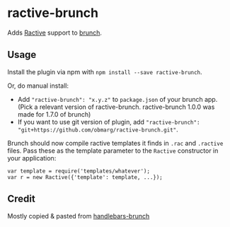 ractive-brunch
==============

Adds [Ractive](http://ractivejs.org/) support to
[brunch](http://brunch.io).

## Usage
Install the plugin via npm with `npm install --save ractive-brunch`.

Or, do manual install:

* Add `"ractive-brunch": "x.y.z"` to `package.json` of your brunch app.
  (Pick a relevant version of ractive-brunch.  ractive-brunch 1.0.0 was made
  for 1.7.0 of brunch)
* If you want to use git version of plugin, add
`"ractive-brunch": "git+https://github.com/obmarg/ractive-brunch.git"`.

Brunch should now compile ractive templates it finds in `.rac` and `.ractive`
files.  Pass these as the template parameter to the `Ractive` constructor in
your application:

    var template = require('templates/whatever');
    var r = new Ractive({'template': template, ...});
    
## Credit

Mostly copied & pasted from 
[handlebars-brunch](https://github.com/brunch/handlebars-brunch)

